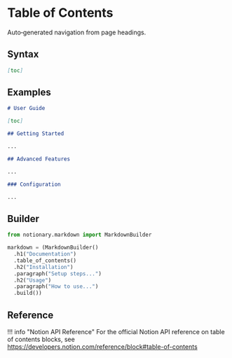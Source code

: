 # Table of Contents

Auto‑generated navigation from page headings.

## Syntax

```markdown
[toc]
```

## Examples

```markdown
# User Guide

[toc]

## Getting Started

...

## Advanced Features

...

### Configuration

...
```

## Builder

```python
from notionary.markdown import MarkdownBuilder

markdown = (MarkdownBuilder()
  .h1("Documentation")
  .table_of_contents()
  .h2("Installation")
  .paragraph("Setup steps...")
  .h2("Usage")
  .paragraph("How to use...")
  .build())
```


## Reference

!!! info "Notion API Reference"
    For the official Notion API reference on table of contents blocks, see <a href="https://developers.notion.com/reference/block#table-of-contents" target="_blank">https://developers.notion.com/reference/block#table-of-contents</a>
